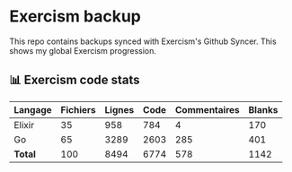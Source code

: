 # Exercism backup
This repo contains backups synced with Exercism's Github Syncer. This shows my global Exercism progression.

<!--STATS_START-->
## 📊 Exercism code stats

| Langage | Fichiers | Lignes | Code | Commentaires | Blanks |
|---------|----------|--------|------|--------------|--------|
| Elixir | 35 | 958 | 784 | 4 | 170 |
| Go | 65 | 3289 | 2603 | 285 | 401 |
| **Total** | 100 | 8494 | 6774 | 578 | 1142 |
<!--STATS_END-->
